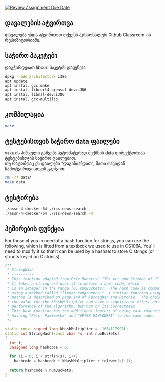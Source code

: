 [![Review Assignment Due Date](https://classroom.github.com/assets/deadline-readme-button-22041afd0340ce965d47ae6ef1cefeee28c7c493a6346c4f15d667ab976d596c.svg)](https://classroom.github.com/a/36XIBlW7)
## დავალების ატვირთვა
დავალება უნდა ატვირთოთ თქვენს პერსონალურ Github Classroom-ის რეპოზიტორიაში.

## საჭირო პაკეტები
დაგჭირდებათ libcurl პაკეტის დაყენება
```sh
dpkg --add-architecture i386
apt update
apt install gcc make
apt install libcurl4-openssl-dev:i386
apt install libnsl-dev:i386
apt install gcc-multilib
```

## კომპილაცია
```sh
make
```

## ტესტებისთვის საჭირო data ფაილები
`make` ის პირველი გაშვება ავტომატურად შექმნის data დირექტორიას ტესტებისთვის საჭირო ფაილებით.  
თუ რატომღაც ეს ფაილები "დაგიზიანდათ", მათი თავიდან ჩამოტვირთვისთვის გაუშვით:
```sh
rm -rf data/
make data
```

## ტესტირება
```sh
./assn-4-checker-64 ./rss-news-search
./assn-4-checker-64 ./rss-news-search -m
```

## ჰეშირების ფუნქცია
For those of you in need of a hash function for strings,
you can use the following, which is lifted from a textbook
we used to use in CS106A.  You'll need to modify it so that
it can be used by a hashset to store C strings (or structs
keyed on C strings).

```cpp
/** 
 * StringHash                     
 * ----------  
 * This function adapted from Eric Roberts' "The Art and Science of C"
 * It takes a string and uses it to derive a hash code, which   
 * is an integer in the range [0, numBuckets).  The hash code is computed  
 * using a method called "linear congruence."  A similar function using this     
 * method is described on page 144 of Kernighan and Ritchie.  The choice of                                                     
 * the value for the kHashMultiplier can have a significant effect on the                            
 * performance of the algorithm, but not on its correctness.                                                    
 * This hash function has the additional feature of being case-insensitive,  
 * hashing "Peter Pawlowski" and "PETER PAWLOWSKI" to the same code.  
 */  

static const signed long kHashMultiplier = -1664117991L;
static int StringHash(const char *s, int numBuckets)  
{            
  int i;
  unsigned long hashcode = 0;
  
  for (i = 0; i < strlen(s); i++)  
    hashcode = hashcode * kHashMultiplier + tolower(s[i]);  
  
  return hashcode % numBuckets;                                
}
```
